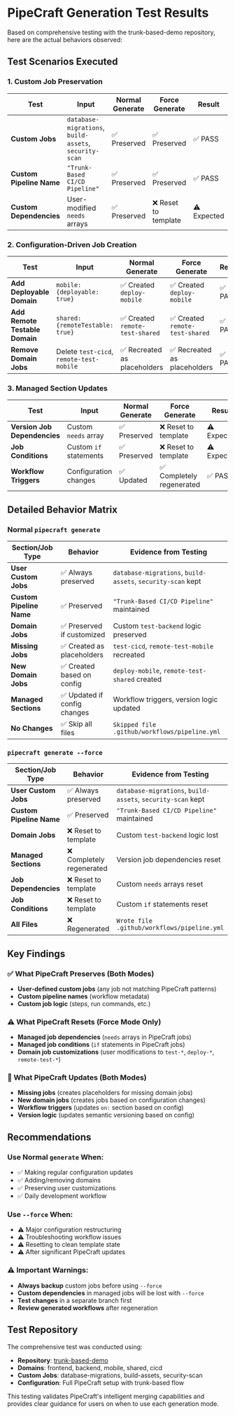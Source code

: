 # PipeCraft Generation Test Results

Based on comprehensive testing with the trunk-based-demo repository, here are the actual behaviors observed:

## Test Scenarios Executed

### 1. Custom Job Preservation

| Test                     | Input                                                  | Normal Generate | Force Generate       | Result      |
| ------------------------ | ------------------------------------------------------ | --------------- | -------------------- | ----------- |
| **Custom Jobs**          | `database-migrations`, `build-assets`, `security-scan` | ✅ Preserved    | ✅ Preserved         | ✅ PASS     |
| **Custom Pipeline Name** | `"Trunk-Based CI/CD Pipeline"`                         | ✅ Preserved    | ✅ Preserved         | ✅ PASS     |
| **Custom Dependencies**  | User-modified `needs` arrays                           | ✅ Preserved    | ❌ Reset to template | ⚠️ Expected |

### 2. Configuration-Driven Job Creation

| Test                           | Input                                    | Normal Generate                 | Force Generate                  | Result  |
| ------------------------------ | ---------------------------------------- | ------------------------------- | ------------------------------- | ------- |
| **Add Deployable Domain**      | `mobile: {deployable: true}`             | ✅ Created `deploy-mobile`      | ✅ Created `deploy-mobile`      | ✅ PASS |
| **Add Remote Testable Domain** | `shared: {remoteTestable: true}`         | ✅ Created `remote-test-shared` | ✅ Created `remote-test-shared` | ✅ PASS |
| **Remove Domain Jobs**         | Delete `test-cicd`, `remote-test-mobile` | ✅ Recreated as placeholders    | ✅ Recreated as placeholders    | ✅ PASS |

### 3. Managed Section Updates

| Test                         | Input                  | Normal Generate | Force Generate            | Result      |
| ---------------------------- | ---------------------- | --------------- | ------------------------- | ----------- |
| **Version Job Dependencies** | Custom `needs` array   | ✅ Preserved    | ❌ Reset to template      | ⚠️ Expected |
| **Job Conditions**           | Custom `if` statements | ✅ Preserved    | ❌ Reset to template      | ⚠️ Expected |
| **Workflow Triggers**        | Configuration changes  | ✅ Updated      | ✅ Completely regenerated | ✅ PASS     |

## Detailed Behavior Matrix

### Normal `pipecraft generate`

| Section/Job Type         | Behavior                     | Evidence from Testing                                       |
| ------------------------ | ---------------------------- | ----------------------------------------------------------- |
| **User Custom Jobs**     | ✅ Always preserved          | `database-migrations`, `build-assets`, `security-scan` kept |
| **Custom Pipeline Name** | ✅ Preserved                 | `"Trunk-Based CI/CD Pipeline"` maintained                   |
| **Domain Jobs**          | ✅ Preserved if customized   | Custom `test-backend` logic preserved                       |
| **Missing Jobs**         | ✅ Created as placeholders   | `test-cicd`, `remote-test-mobile` recreated                 |
| **New Domain Jobs**      | ✅ Created based on config   | `deploy-mobile`, `remote-test-shared` created               |
| **Managed Sections**     | ✅ Updated if config changes | Workflow triggers, version logic updated                    |
| **No Changes**           | ✅ Skip all files            | `Skipped file .github/workflows/pipeline.yml`               |

### `pipecraft generate --force`

| Section/Job Type         | Behavior                  | Evidence from Testing                                       |
| ------------------------ | ------------------------- | ----------------------------------------------------------- |
| **User Custom Jobs**     | ✅ Always preserved       | `database-migrations`, `build-assets`, `security-scan` kept |
| **Custom Pipeline Name** | ✅ Preserved              | `"Trunk-Based CI/CD Pipeline"` maintained                   |
| **Domain Jobs**          | ❌ Reset to template      | Custom `test-backend` logic lost                            |
| **Managed Sections**     | ❌ Completely regenerated | Version job dependencies reset                              |
| **Job Dependencies**     | ❌ Reset to template      | Custom `needs` arrays reset                                 |
| **Job Conditions**       | ❌ Reset to template      | Custom `if` statements reset                                |
| **All Files**            | ❌ Regenerated            | `Wrote file .github/workflows/pipeline.yml`                 |

## Key Findings

### ✅ What PipeCraft Preserves (Both Modes)

- **User-defined custom jobs** (any job not matching PipeCraft patterns)
- **Custom pipeline names** (workflow metadata)
- **Custom job logic** (steps, run commands, etc.)

### ⚠️ What PipeCraft Resets (Force Mode Only)

- **Managed job dependencies** (`needs` arrays in PipeCraft jobs)
- **Managed job conditions** (`if` statements in PipeCraft jobs)
- **Domain job customizations** (user modifications to `test-*`, `deploy-*`, `remote-test-*`)

### 🔄 What PipeCraft Updates (Both Modes)

- **Missing jobs** (creates placeholders for missing domain jobs)
- **New domain jobs** (creates jobs based on configuration changes)
- **Workflow triggers** (updates `on:` section based on config)
- **Version logic** (updates semantic versioning based on config)

## Recommendations

### Use Normal `generate` When:

- ✅ Making regular configuration updates
- ✅ Adding/removing domains
- ✅ Preserving user customizations
- ✅ Daily development workflow

### Use `--force` When:

- ⚠️ Major configuration restructuring
- ⚠️ Troubleshooting workflow issues
- ⚠️ Resetting to clean template state
- ⚠️ After significant PipeCraft updates

### ⚠️ Important Warnings:

- **Always backup** custom jobs before using `--force`
- **Custom dependencies** in managed jobs will be lost with `--force`
- **Test changes** in a separate branch first
- **Review generated workflows** after regeneration

## Test Repository

The comprehensive test was conducted using:

- **Repository**: [trunk-based-demo](https://github.com/jamesvillarrubia/trunk-based-demo)
- **Domains**: frontend, backend, mobile, shared, cicd
- **Custom Jobs**: database-migrations, build-assets, security-scan
- **Configuration**: Full PipeCraft setup with trunk-based flow

This testing validates PipeCraft's intelligent merging capabilities and provides clear guidance for users on when to use each generation mode.
